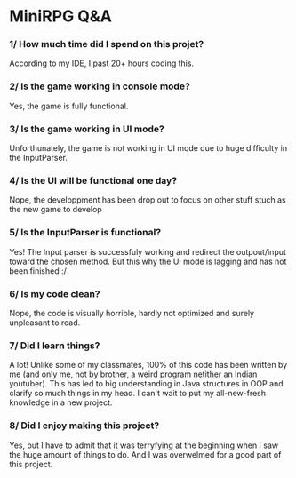 # MiniRPG Q&A

### 1/ How much time did I spend on this projet?
According to my IDE, I past 20+ hours coding this.

### 2/ Is the game working in console mode?
Yes, the game is fully functional.

### 3/ Is the game working in UI mode?
Unforthunately, the game is not working in UI mode due to huge difficulty in the InputParser.

### 4/ Is the UI will be functional one day?
Nope, the developpment has been drop out to focus on other stuff stuch as the new game to develop

### 5/ Is the InputParser is functional?
Yes! The Input parser is successfuly working and redirect the outpout/input toward the chosen method. 
But this why the UI mode is lagging and has not been finished :/

### 6/ Is my code clean?
Nope, the code is visually horrible, hardly not optimized and surely unpleasant to read.

### 7/ Did I learn things?
A lot! Unlike some of my classmates, 100% of this code has been written by me (and only me, not by brother, a weird program netither an Indian youtuber). 
This has led to big understanding in Java structures in OOP and clarify so much things in my head.
I can't wait to put my all-new-fresh knowledge in a new project.

### 8/ Did I enjoy making this project?
Yes, but I have to admit that it was terryfying at the beginning when I saw the huge amount of things to do.
And I was overwelmed for a good part of this project.
